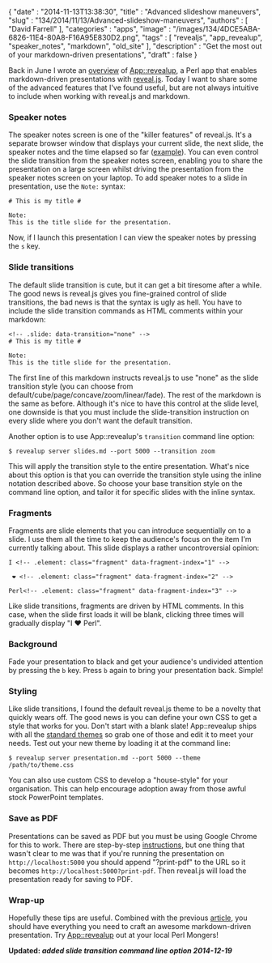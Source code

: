 {
   "date" : "2014-11-13T13:38:30",
   "title" : "Advanced slideshow maneuvers",
   "slug" : "134/2014/11/13/Advanced-slideshow-maneuvers",
   "authors" : [
      "David Farrell"
   ],
   "categories" : "apps",
   "image" : "/images/134/4DCE5ABA-6826-11E4-80A8-F16A95E830D2.png",
   "tags" : [
      "revealjs",
      "app_revealup",
      "speaker_notes",
      "markdown",
      "old_site"
   ],
   "description" : "Get the most out of your markdown-driven presentations",
   "draft" : false
}


Back in June I wrote an [overview](http://perltricks.com/article/94/2014/6/6/Create-professional-slideshows-in-seconds-with-App--revealup) of [App::revealup](https://metacpan.org/pod/App::revealup), a Perl app that enables markdown-driven presentations with [reveal.js](https://github.com/hakimel/reveal.js). Today I want to share some of the advanced features that I've found useful, but are not always intuitive to include when working with reveal.js and markdown.

### Speaker notes

The speaker notes screen is one of the "killer features" of reveal.js. It's a separate browser window that displays your current slide, the next slide, the speaker notes and the time elapsed so far ([example](https://camo.githubusercontent.com/69f044f8126bdd09cf4caafa2d9239839612a8de/68747470733a2f2f662e636c6f75642e6769746875622e636f6d2f6173736574732f3632393432392f313738393338352f62316565323431652d363935362d313165332d383166652d6535363630643531323130612e706e67)). You can even control the slide transition from the speaker notes screen, enabling you to share the presentation on a large screen whilst driving the presentation from the speaker notes screen on your laptop. To add speaker notes to a slide in presentation, use the `Note:` syntax:

``` prettyprint
# This is my title #

Note:
This is the title slide for the presentation.
```

Now, if I launch this presentation I can view the speaker notes by pressing the `s` key.

### Slide transitions

The default slide transition is cute, but it can get a bit tiresome after a while. The good news is reveal.js gives you fine-grained control of slide transitions, the bad news is that the syntax is ugly as hell. You have to include the slide transition commands as HTML comments within your markdown:

``` prettyprint
<!-- .slide: data-transition="none" -->
# This is my title #

Note:
This is the title slide for the presentation.
```

The first line of this markdown instructs reveal.js to use "none" as the slide transition style (you can choose from default/cube/page/concave/zoom/linear/fade). The rest of the markdown is the same as before. Although it's nice to have this control at the slide level, one downside is that you must include the slide-transition instruction on every slide where you don't want the default transition.

Another option is to use App::revealup's `transition` command line option:

``` prettyprint
$ revealup server slides.md --port 5000 --transition zoom
```

This will apply the transition style to the entire presentation. What's nice about this option is that you can override the transition style using the inline notation described above. So choose your base transition style on the command line option, and tailor it for specific slides with the inline syntax.

### Fragments

Fragments are slide elements that you can introduce sequentially on to a slide. I use them all the time to keep the audience's focus on the item I'm currently talking about. This slide displays a rather uncontroversial opinion:

``` prettyprint
I <!-- .element: class="fragment" data-fragment-index="1" --> 

 ❤ <!-- .element: class="fragment" data-fragment-index="2" --> 

Perl<!-- .element: class="fragment" data-fragment-index="3" --> 
```

Like slide transitions, fragments are driven by HTML comments. In this case, when the slide first loads it will be blank, clicking three times will gradually display "I ❤ Perl".

### Background

Fade your presentation to black and get your audience's undivided attention by pressing the `b` key. Press `b` again to bring your presentation back. Simple!

### Styling

Like slide transitions, I found the default reveal.js theme to be a novelty that quickly wears off. The good news is you can define your own CSS to get a style that works for you. Don't start with a blank slate! App::revealup ships with all the [standard themes](https://metacpan.org/source/YUSUKEBE/App-revealup-0.14/share/revealjs/css/theme) so grab one of those and edit it to meet your needs. Test out your new theme by loading it at the command line:

``` prettyprint
$ revealup server presentation.md --port 5000 --theme /path/to/theme.css
```

You can also use custom CSS to develop a "house-style" for your organisation. This can help encourage adoption away from those awful stock PowerPoint templates.

### Save as PDF

Presentations can be saved as PDF but you must be using Google Chrome for this to work. There are step-by-step [instructions](https://github.com/hakimel/reveal.js#pdf-export), but one thing that wasn't clear to me was that if you're running the presentation on `http://localhost:5000` you should append "?print-pdf" to the URL so it becomes `http://localhost:5000?print-pdf`. Then reveal.js will load the presentation ready for saving to PDF.

### Wrap-up

Hopefully these tips are useful. Combined with the previous [article](http://perltricks.com/article/94/2014/6/6/Create-professional-slideshows-in-seconds-with-App--revealup), you should have everything you need to craft an awesome markdown-driven presentation. Try [App::revealup](https://metacpan.org/pod/App::revealup) out at your local Perl Mongers!

**Updated: *added slide transition command line option 2014-12-19***
